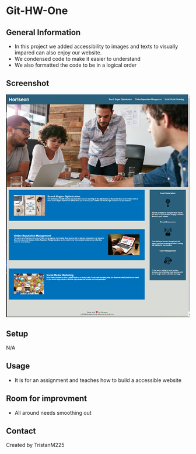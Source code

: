 # Git-HW-One

## General Information
- In this project we added accessibility to images and texts to visually impared can also enjoy our website.
- We condensed code to make it easier to understand
- We also formatted the code to be in a logical order

## Screenshot
![Screenshot of Webpage](./assets/images/Website.PNG)

## Setup 
N/A

## Usage
 - It is for an assignment and teaches how to build a accessible website
 
## Room for improvment
- All around needs smoothing out

## Contact 
Created by TristanM225
